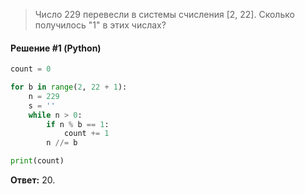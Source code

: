 > Число 229 перевесли в системы счисления [2, 22]. Сколько получилось "1" в этих числах?

#### Решение #1 (Python)
```python
count = 0

for b in range(2, 22 + 1):
    n = 229
    s = ''
    while n > 0:
        if n % b == 1:
        	count += 1
        n //= b

print(count)
```
**Ответ:** 20.
